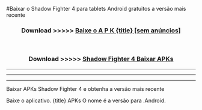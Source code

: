 #Baixar o Shadow Fighter 4   para tablets Android gratuitos a versão mais recente


<div align="center">
<h3>Download >>>>> <a href="https://pt-web.web.app/?pt= {title}">Baixe o A P K {title} [sem anúncios]</a></h3><br>

<h3>Download >>>>> <a href="https://pt-web.web.app/?pt= {title}">Shadow Fighter 4  Baixar APKs</a></h3>
</div>

----------------------------------------------------------

----------------------------------------------------------

----------------------------------------------------------

Baixar APKs Shadow Fighter 4  e obtenha a versão mais recente

Baixe o aplicativo. {title} APKs O nome é a versão para .Android.


